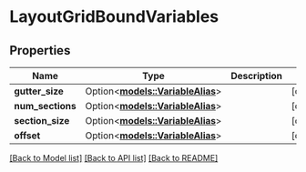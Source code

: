 # LayoutGridBoundVariables

## Properties

Name | Type | Description | Notes
------------ | ------------- | ------------- | -------------
**gutter_size** | Option<[**models::VariableAlias**](VariableAlias.md)> |  | [optional]
**num_sections** | Option<[**models::VariableAlias**](VariableAlias.md)> |  | [optional]
**section_size** | Option<[**models::VariableAlias**](VariableAlias.md)> |  | [optional]
**offset** | Option<[**models::VariableAlias**](VariableAlias.md)> |  | [optional]

[[Back to Model list]](../README.md#documentation-for-models) [[Back to API list]](../README.md#documentation-for-api-endpoints) [[Back to README]](../README.md)


